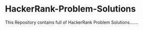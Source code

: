# HackerRank-Problem-Solutions
This Repository contains full of HackerRank Problem Solutions.......
